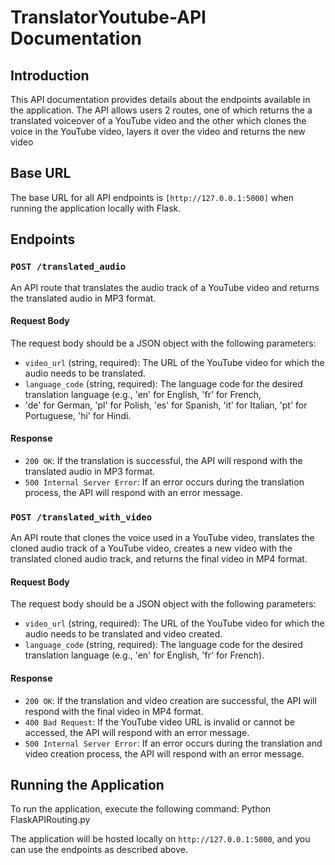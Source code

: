 # TranslatorYoutube-API Documentation

## Introduction
This API documentation provides details about the endpoints available in the application. 
The API allows users 2 routes, one of which returns the a translated voiceover of a YouTube video 
and the other which clones the voice in the YouTube video, layers it over the video and returns the new video

## Base URL
The base URL for all API endpoints is `[http://127.0.0.1:5000]` when running the application locally with Flask.

## Endpoints

### `POST /translated_audio`
An API route that translates the audio track of a YouTube video and returns the translated audio in MP3 format.

#### Request Body
The request body should be a JSON object with the following parameters:

- `video_url` (string, required): The URL of the YouTube video for which the audio needs to be translated.
- `language_code` (string, required): The language code for the desired translation language (e.g., 'en' for English, 'fr' for French,
-  'de' for German, 'pl' for Polish, 'es' for Spanish, 'it' for Italian, 'pt' for Portuguese, 'hi' for Hindi.

#### Response
- `200 OK`: If the translation is successful, the API will respond with the translated audio in MP3 format.
- `500 Internal Server Error`: If an error occurs during the translation process, the API will respond with an error message.

### `POST /translated_with_video`
An API route that clones the voice used in a YouTube video,  translates the cloned audio track of a YouTube video, creates a new video with the translated cloned audio track, and returns the final video in MP4 format.

#### Request Body
The request body should be a JSON object with the following parameters:

- `video_url` (string, required): The URL of the YouTube video for which the audio needs to be translated and video created.
- `language_code` (string, required): The language code for the desired translation language (e.g., 'en' for English, 'fr' for French).

#### Response
- `200 OK`: If the translation and video creation are successful, the API will respond with the final video in MP4 format.
- `400 Bad Request`: If the YouTube video URL is invalid or cannot be accessed, the API will respond with an error message.
- `500 Internal Server Error`: If an error occurs during the translation and video creation process, the API will respond with an error message.

## Running the Application
To run the application, execute the following command:
Python FlaskAPIRouting.py


The application will be hosted locally on `http://127.0.0.1:5000`, and you can use the endpoints as described above.

